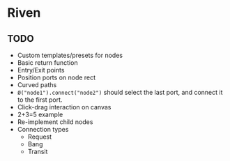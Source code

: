 # Riven

## TODO

- Custom templates/presets for nodes
- Basic return function
- Entry/Exit points
- Position ports on node rect
- Curved paths
- `Ø("node1").connect("node2")` should select the last port, and connect it to the first port.
- Click-drag interaction on canvas
- 2+3=5 example
- Re-implement child nodes
- Connection types
  - Request
  - Bang
  - Transit